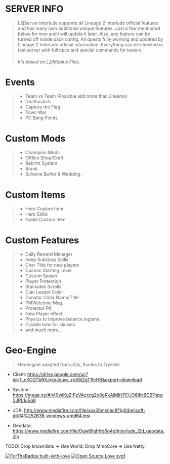 # SERVER INFO

> L2jServer Interlude supports all Lineage 2 Interlude official features and has many own additional unique features. Just a few mentioned below for now and i will update it later. Also, any feature can be turned off inside pack config. All quests fully working and updated by Lineage 2 Interlude official information. Everything can be checked in test server with full npcs and special commands for testers.
> ###### It's based on L2jMobius Files.

# Events

>- Team vs Team (Possible add more than 2 teams)
>- Deathmatch
>- Capture the Flag
>- Town War
>- PC Bang Points

# Custom Mods

>- Champion Mods
>- Offline Shop/Craft
>- Rebirth System
>- Brank
>- Scheme Buffer & Wedding.

# Custom Items

>- Hero Custom Item
>- Hero Skills
>- Noble Custom Item

# Custom Features

>- Daily Reward Manager
>- Keep Subclass Skills
>- Char Title for new players
>- Custom Starting Level
>- Custom Spawn
>- Player Protection
>- Stackable Scrolls
>- Clan Leader Color
>- Donator Color Name/Title
>- PMWelcome Msg.
>- Protector PK
>- New Player effect
>- Physics to improve balance ingame
>- Disable bow for classes
>- and much more...

# Geo-Engine

> Geoengine adapted from aCis, thanks to Tryskell.

- Client: https://drive.google.com/uc?id=1LcKCQTbRXJvteJcuvc_rnX8i2gT1fcHB&export=download
- System: https://mega.nz/#!t49wiKgZ!PzVAcxcg2o8gRkAiMjH7CUO6lKrBG27npg2JPL1uEq8

- JDK: http://www.mediafire.com/file/xox35mknec8f1q0/bellsoft-jdk14%252B36-windows-amd64.msi
- Geodata: https://www.mediafire.com/file/0gw6llghfrd6o4q/interlude_l2d_geodata.zip


TODO:
Drop knownlists -> Use World.
Drop MmoCore -> Use Netty.


[![ForTheBadge built-with-love](http://ForTheBadge.com/images/badges/built-with-love.svg)](https://github.com/Hl4p3x)
[![Open Source Love svg1](https://badges.frapsoft.com/os/v1/open-source.svg?v=103)](https://github.com/Hl4p3x/L2JServer_C6_Interlude)
